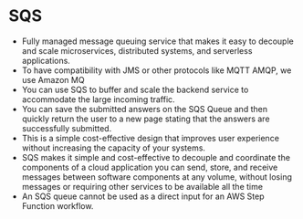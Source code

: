 # SQS

- Fully managed message queuing service that makes it easy to decouple and scale microservices, distributed systems, and serverless applications.
- To have compatibility with JMS or other protocols like MQTT AMQP, we use Amazon MQ
- You can use SQS to buffer and scale the backend service to accommodate the large incoming traffic. 
- You can save the submitted answers on the SQS Queue and then quickly return the user to a new page stating that the answers are successfully submitted. 
- This is a simple cost-effective design that improves user experience without increasing the capacity of your systems.
- SQS makes it simple and cost-effective to decouple and coordinate the components of a cloud application
you can send, store, and receive messages between software components at any volume, without losing messages or requiring other services to be available all the time
- An SQS queue cannot be used as a direct input for an AWS Step Function workflow.
